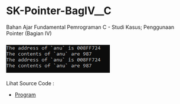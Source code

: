 # SK-Pointer-BagIV__C
Bahan Ajar Fundamental Pemrograman C - Studi Kasus; Penggunaan Pointer (Bagian IV)<br><br>
<img src="https://github.com/RizkyKhapidsyah/SK-Pointer-BagIV__C/blob/master/SK-Pointer-BagIV__C/Result/001.PNG"><br><br>
Lihat Source Code : <br>
- <a href="https://github.com/RizkyKhapidsyah/SK-Pointer-BagIV__C/blob/master/SK-Pointer-BagIV__C/Source.c">Program</a>
